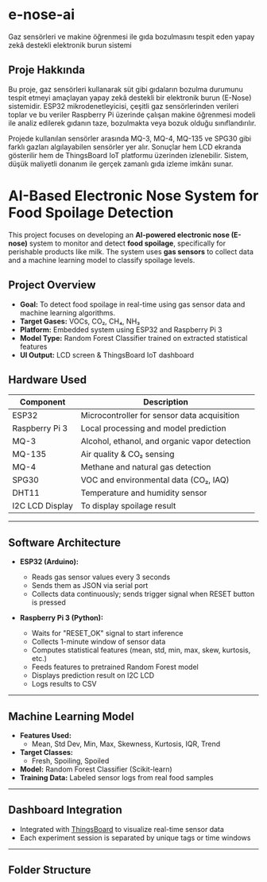 # e-nose-ai
Gaz sensörleri ve makine öğrenmesi ile gıda bozulmasını tespit eden yapay zekâ destekli elektronik burun sistemi

## Proje Hakkında

Bu proje, gaz sensörleri kullanarak süt gibi gıdaların bozulma durumunu tespit etmeyi amaçlayan yapay zekâ destekli bir elektronik burun (E-Nose) sistemidir. ESP32 mikrodenetleyicisi, çeşitli gaz sensörlerinden verileri toplar ve bu veriler Raspberry Pi üzerinde çalışan makine öğrenmesi modeli ile analiz edilerek gıdanın taze, bozulmakta veya bozuk olduğu sınıflandırılır.

Projede kullanılan sensörler arasında MQ-3, MQ-4, MQ-135 ve SPG30 gibi farklı gazları algılayabilen sensörler yer alır. Sonuçlar hem LCD ekranda gösterilir hem de ThingsBoard IoT platformu üzerinden izlenebilir. Sistem, düşük maliyetli donanım ile gerçek zamanlı gıda izleme imkânı sunar.

# AI-Based Electronic Nose System for Food Spoilage Detection

This project focuses on developing an **AI-powered electronic nose (E-nose)** system to monitor and detect **food spoilage**, specifically for perishable products like milk. The system uses **gas sensors** to collect data and a machine learning model to classify spoilage levels.

## Project Overview

- **Goal:** To detect food spoilage in real-time using gas sensor data and machine learning algorithms.
- **Target Gases:** VOCs, CO₂, CH₄, NH₃
- **Platform:** Embedded system using ESP32 and Raspberry Pi 3
- **Model Type:** Random Forest Classifier trained on extracted statistical features
- **UI Output:** LCD screen & ThingsBoard IoT dashboard

## Hardware Used

| Component          | Description                                     |
|--------------------|-------------------------------------------------|
| ESP32              | Microcontroller for sensor data acquisition     |
| Raspberry Pi 3     | Local processing and model prediction           |
| MQ-3               | Alcohol, ethanol, and organic vapor detection   |
| MQ-135             | Air quality & CO₂ sensing                       |
| MQ-4               | Methane and natural gas detection               |
| SPG30              | VOC and environmental data (CO₂, IAQ)           |
| DHT11              | Temperature and humidity sensor                 |
| I2C LCD Display    | To display spoilage result                      |

---

## Software Architecture

- **ESP32 (Arduino):**
  - Reads gas sensor values every 3 seconds
  - Sends them as JSON via serial port
  - Collects data continuously; sends trigger signal when RESET button is pressed

- **Raspberry Pi 3 (Python):**
  - Waits for "RESET_OK" signal to start inference
  - Collects 1-minute window of sensor data
  - Computes statistical features (mean, std, min, max, skew, kurtosis, etc.)
  - Feeds features to pretrained Random Forest model
  - Displays prediction result on I2C LCD
  - Logs results to CSV

---

## Machine Learning Model

- **Features Used:**
  - Mean, Std Dev, Min, Max, Skewness, Kurtosis, IQR, Trend
- **Target Classes:**
  - Fresh, Spoiling, Spoiled
- **Model:** Random Forest Classifier (Scikit-learn)
- **Training Data:** Labeled sensor logs from real food samples

---

## Dashboard Integration

- Integrated with [ThingsBoard](https://thingsboard.io/) to visualize real-time sensor data
- Each experiment session is separated by unique tags or time windows

---

## Folder Structure


